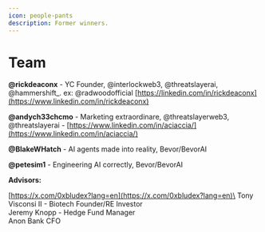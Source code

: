 ```yaml
---
icon: people-pants
description: Former winners.
---
```


# Team

**@rickdeaconx** - YC Founder, @interlockweb3, @threatslayerai, @hammershift\_. ex: @radwoodofficial [https://linkedin.com/in/rickdeaconx](https://www.linkedin.com/in/rickdeaconx)

**@andych33chcmo** - Marketing extraordinare, @threatslayerweb3, @threatslayerai - [https://www.linkedin.com/in/aciaccia/](https://www.linkedin.com/in/aciaccia/)

**@BlakeWHatch** - AI agents made into reality, Bevor/BevorAI&#x20;

**@petesim1** - Engineering AI correctly, Bevor/BevorAI

**Advisors:**

[https://x.com/0xbludex?lang=en](https://x.com/0xbludex?lang=en)\
Tony Visconsi II - Biotech Founder/RE Investor\
Jeremy Knopp - Hedge Fund Manager\
Anon Bank CFO
